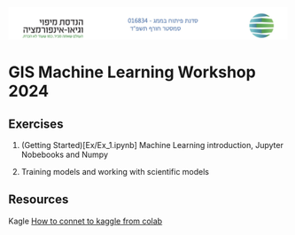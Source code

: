 <img src='images/course_logo_2024.jpg'/>

# GIS Machine Learning Workshop 2024

## Exercises

1. (Getting Started)[Ex/Ex_1.ipynb] Machine Learning introduction, Jupyter Nobebooks and Numpy

2. Training models and working with scientific models

## Resources

Kagle
[How to connet to kaggle from colab](GIS_Machine_Learning_Workshop_2024_Getting_Started.ipynb)
